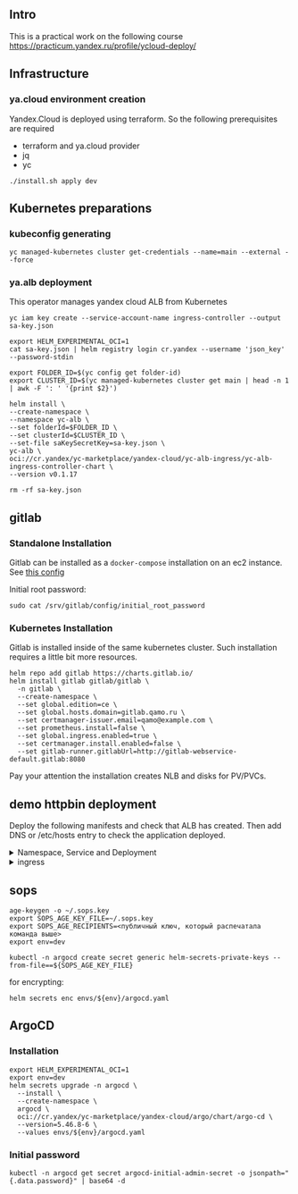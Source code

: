 ## Intro

This is a practical work on the following course https://practicum.yandex.ru/profile/ycloud-deploy/

## Infrastructure

### ya.cloud environment creation

Yandex.Cloud is deployed using terraform. So the following prerequisites are required

- terraform and ya.cloud provider
- jq
- yc


```
./install.sh apply dev
```

## Kubernetes preparations

### kubeconfig generating

```
yc managed-kubernetes cluster get-credentials --name=main --external --force
```

### ya.alb deployment

This operator manages yandex cloud ALB from Kubernetes

```
yc iam key create --service-account-name ingress-controller --output sa-key.json

export HELM_EXPERIMENTAL_OCI=1
cat sa-key.json | helm registry login cr.yandex --username 'json_key' --password-stdin

export FOLDER_ID=$(yc config get folder-id)
export CLUSTER_ID=$(yc managed-kubernetes cluster get main | head -n 1 | awk -F ': ' '{print $2}')

helm install \
--create-namespace \
--namespace yc-alb \
--set folderId=$FOLDER_ID \
--set clusterId=$CLUSTER_ID \
--set-file saKeySecretKey=sa-key.json \
yc-alb \
oci://cr.yandex/yc-marketplace/yandex-cloud/yc-alb-ingress/yc-alb-ingress-controller-chart \
--version v0.1.17

rm -rf sa-key.json
```

## gitlab

### Standalone Installation

Gitlab can be installed as a `docker-compose` installation on an ec2 instance.  
See [this config](./envs/dev/config.yaml)

Initial root password:

```
sudo cat /srv/gitlab/config/initial_root_password
```

### Kubernetes Installation

Gitlab is installed inside of the same kubernetes cluster. Such installation requires a little bit more resources.

```
helm repo add gitlab https://charts.gitlab.io/
helm install gitlab gitlab/gitlab \
  -n gitlab \
  --create-namespace \
  --set global.edition=ce \
  --set global.hosts.domain=gitlab.qamo.ru \
  --set certmanager-issuer.email=qamo@example.com \
  --set prometheus.install=false \
  --set global.ingress.enabled=true \
  --set certmanager.install.enabled=false \
  --set gitlab-runner.gitlabUrl=http://gitlab-webservice-default.gitlab:8080 
```

Pay your attention the installation creates NLB and disks for PV/PVCs.


## demo httpbin deployment

Deploy the following manifests and check that ALB has created. Then add DNS or /etc/hosts entry to check the application deployed.

<details> 
  <summary>Namespace, Service and Deployment </summary>

```yaml
apiVersion: v1    
kind: Namespace                
metadata:
  name: httpbin 
---
apiVersion: apps/v1
kind: Deployment
metadata:
  name: httpbin
  namespace: httpbin
  labels:
    app: httpbin
spec:
  replicas: 1
  selector:
    matchLabels:
      app: httpbin
  template:
    metadata:
      labels:
        app: httpbin
    spec:
      containers:
        - name: httpbin
          image: kong/httpbin:latest
          ports:
            - name: http
              containerPort: 80
---
apiVersion: v1
kind: Service
metadata:
  name: httpbin
  namespace: httpbin
spec:
  type: NodePort
  selector:
    app: httpbin
  ports:
    - name: http
      port: 80
      targetPort: 80
      protocol: TCP
      nodePort: 30081
```
</details>

<details> 
  <summary>ingress </summary>

```yaml
apiVersion: networking.k8s.io/v1
kind: Ingress
metadata:
  name: httpbin
  annotations:
    ingress.alb.yc.io/subnets: <id подсети>
    ingress.alb.yc.io/external-ipv4-address: <ip адрес балансировщика>
    ingress.alb.yc.io/group-name: infra-ingress
    ingress.alb.yc.io/security-groups: <id группы безопасности>
spec:
  rules:
    - host: httpbin.infra.<домен>
      http:
        paths:
          - path: /
            pathType: Prefix
            backend:
              service:
                name: httpbin
                port:
                  number: 80

```
</details>

## sops

```
age-keygen -o ~/.sops.key
export SOPS_AGE_KEY_FILE=~/.sops.key
export SOPS_AGE_RECIPIENTS=<публичный ключ, который распечатала команда выше> 
export env=dev
```

```
kubectl -n argocd create secret generic helm-secrets-private-keys --from-file==${SOPS_AGE_KEY_FILE}
```

for encrypting:

```
helm secrets enc envs/${env}/argocd.yaml
```


## ArgoCD

### Installation 


```
export HELM_EXPERIMENTAL_OCI=1
export env=dev
helm secrets upgrade -n argocd \
  --install \
  --create-namespace \
  argocd \
  oci://cr.yandex/yc-marketplace/yandex-cloud/argo/chart/argo-cd \
  --version=5.46.8-6 \
  --values envs/${env}/argocd.yaml
```

### Initial password

```
kubectl -n argocd get secret argocd-initial-admin-secret -o jsonpath="{.data.password}" | base64 -d
```
